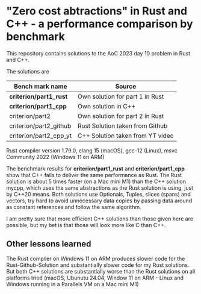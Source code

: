 # "Zero cost abtractions" in Rust and C++ - a performance comparison by benchmark

This repository contains solutions to the AoC 2023 day 10 problem in Rust and C++.

The solutions are

| Bench mark name | Source |
------------------|---------
| **criterion/part1_rust** | Own solution for part 1 in Rust |
| **criterion/part1_cpp** | Own solution in C++ |
| criterion/part2 | Own solution for part 2 in Rust |
| criterion/part2_github | Rust Solution taken from Github |
| criterion/part2_cpp_yt | C++ Solution taken from YT video |

Rust compiler version 1.79.0, clang 15 (macOS), gcc-12 (Linux), msvc Community 2022 (Windows 11 on ARM)

The benchmark results for **criterion/part1_rust** and **criterion/part1_cpp** show that C++ fails to deliver the same performance as Rust. The Rust solution is about 5 times faster (on a Mac mini M1) than the C++ solution mycpp, which uses the same abstractions as the Rust solution is using, just by C++20 means. Both solutions use Optionals, Tuples, slices (spans) and vectors, try hard to avoid unnecessary data copies by passing data around as constant references and follow the same algorithm.

I am pretty sure that more efficient C++ solutions than those given here are possible, but my bet is that those will look more like C than C++.

## Other lessons learned

The Rust compiler on Windows 11 on ARM produces slower code for the Rust-Github-Solution and substantially slower code for my Rust solutions. But both C++ solutions are substantially worse than the Rust solutions on all platforms tried (macOS, Ubunutu 24.04, Window 11 on ARM - Linux and Windows running in a Parallels VM on a Mac mini M1)

